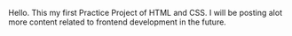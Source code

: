 Hello. This my first Practice Project of HTML and CSS. I will be posting alot more content related to frontend development in the future.
